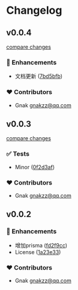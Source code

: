 # Changelog


## v0.0.4

[compare changes](https://github.com/aatrooox/nuxt4-quick-start/compare/v0.0.3...v0.0.4)

### 🚀 Enhancements

- 文档更新 ([7bd5bfb](https://github.com/aatrooox/nuxt4-quick-start/commit/7bd5bfb))

### ❤️ Contributors

- Gnak <gnakzz@qq.com>

## v0.0.3

[compare changes](https://github.com/aatrooox/nuxt4-quick-start/compare/v0.0.2...v0.0.3)

### ✅ Tests

- Minor ([0f2d3af](https://github.com/aatrooox/nuxt4-quick-start/commit/0f2d3af))

### ❤️ Contributors

- Gnak <gnakzz@qq.com>

## v0.0.2


### 🚀 Enhancements

- 增加prisma ([fd2f9cc](https://github.com/aatrooox/nuxt4-quick-start/commit/fd2f9cc))
- License ([1a23e33](https://github.com/aatrooox/nuxt4-quick-start/commit/1a23e33))

### ❤️ Contributors

- Gnak <gnakzz@qq.com>

